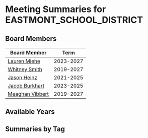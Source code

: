 # Meeting Summaries for EASTMONT_SCHOOL_DISTRICT

## Board Members

| Board Member       | Term           |
|--------------------|----------------|
| [Lauren Miehe](board_member_48.md) | 2023-2027 |
| [Whitney Smith](board_member_49.md) | 2019-2027 |
| [Jason Heinz](board_member_50.md) | 2021-2025 |
| [Jacob Burkhart](board_member_51.md) | 2023-2025 |
| [Meaghan Vibbert](board_member_52.md) | 2019-2027 |

## Available Years

## Summaries by Tag
